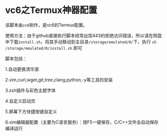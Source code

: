 # vc6之Termux神器配置
该脚本由`vc6`制作，是vc6的Termux配置。

使用方法：由于github直接执行脚本经常出现443的拒绝访问错误，所以请在网盘中下载`install.sh`，将其手动移动到主目录`/storage/emulated/0/`下，执行 `sh /storage/emulated/0/install.sh` 即可

脚本包括：

1.自动更换清华源

2.vim,curl,wget,git,tree,clang,python,-y等工具的安装

3.zsh插件与彩色主题字体

4.自定义启动页

5.屏幕下方快捷按键自定义

6.vim编辑器配置（主要为C语言服务）：按F5一键保存，C/C++文件会自动保存编译运行
